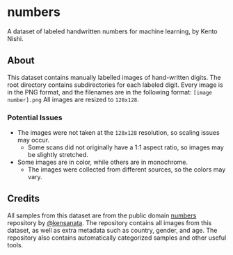 # numbers

A dataset of labeled handwritten numbers for machine learning, by Kento Nishi.

## About
This dataset contains manually labelled images of hand-written digits.
The root directory contains subdirectories for each labeled digit.
Every image is in the PNG format, and the filenames are in the following format:
``
[image number].png
``
All images are resized to ``128x128``.

### Potential Issues
* The images were not taken at the ``128x128`` resolution, so scaling issues may occur.
    * Some scans did not originally have a 1:1 aspect ratio, so images may be slightly stretched.
* Some images are in color, while others are in monochrome.
    * The images were collected from different sources, so the colors may vary.

## Credits
All samples from this dataset are from the public domain [numbers](https://github.com/kensanata/numbers) repository by [@kensanata](https://github.com/kensanata). The repository contains all images from this dataset, as well as extra metadata such as country, gender, and age. The repository also contains automatically categorized samples and other useful tools.